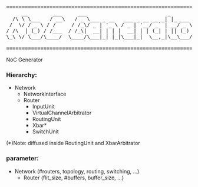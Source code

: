 <pre>
==============================================================================
     __        ___     ___                          _             
  /\ \ \___   / __\   / _ \___ _ __   ___ _ __ __ _| |_ ___  _ __ 
 /  \/ / _ \ / /     / /_\/ _ | '_ \ / _ | '__/ _` | __/ _ \| '__|
/ /\  | (_) / /___  / /_\|  __| | | |  __| | | (_| | || (_) | |   
\_\ \/ \___/\____/  \____/\___|_| |_|\___|_|  \__,_|\__\___/|_|   
                                                                  
==============================================================================                                                 
</pre>
NoC Generator

### Hierarchy:
- Network
    - NetworkInterface
    - Router
      - InputUnit
      - VirtualChannelArbitrator
      - RoutingUnit
      - Xbar*
      - SwitchUnit

(*)Note: diffused inside RoutingUnit and XbarArbitrator

### parameter:

- Network (#routers, topology, routing, switching, ...)
    - Router (flit_size, #buffers, buffer_size, ...)
